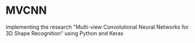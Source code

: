 # MVCNN
implementing the research "Multi-view Convolutional Neural Networks for 3D Shape Recognition" using Python and Keras
